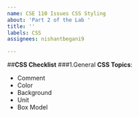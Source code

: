 ```yaml
---
name: CSE 110 Issues CSS Styling
about: 'Part 2 of the Lab '
title: ''
labels: CSS
assignees: nishantbegani9

---
```


##**CSS Checklist**
###1.General **CSS Topics**:
- Comment
- Color
- Background 
- Unit
- Box Model
